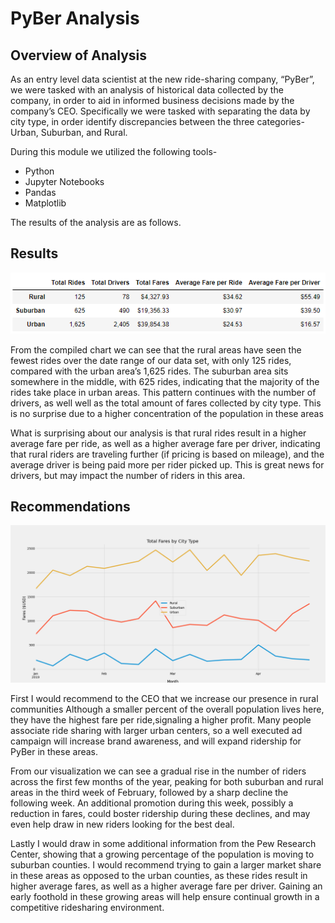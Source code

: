 # PyBer Analysis

## Overview of Analysis

As an entry level data scientist at the new ride-sharing company, “PyBer”, we were tasked with an analysis of historical data collected by the company, in order to aid in informed business decisions made by the company’s CEO. Specifically we were tasked with separating the data by city type, in order identify discrepancies between the three categories- Urban, Suburban, and Rural.

During this module we utilized the following tools-

- Python
- Jupyter Notebooks
- Pandas
- Matplotlib

The results of the analysis are as follows.

## Results

![Insert chart](https://github.com/jackary24/PyBer_Analysis/blob/main/Analysis/analysis_by_city_type.png)

From the compiled chart we can see that the rural areas have seen the fewest rides over the date range of our data set, with only 125 rides, compared with the urban area’s 1,625 rides.  The suburban area sits somewhere in the middle, with 625 rides, indicating that the majority of the rides take place in urban areas. This pattern continues with the number of drivers, as well well as the total amount of fares collected by city type. This is no surprise due to a higher concentration of the population in these areas

What is surprising about our analysis is that rural rides result in a higher average fare per ride, as well as a higher average fare per driver, indicating that rural riders are traveling further (if pricing is based on mileage), and the average driver is being paid more per rider picked up. This is great news for drivers, but may impact the number of riders in this area. 

## Recommendations

![Insert graph](https://github.com/jackary24/PyBer_Analysis/blob/main/Analysis/total_fares_by_city.png)

First I would recommend to the CEO that we increase our presence in rural communities Although a smaller percent of the overall population lives here, they have the highest fare per ride,signaling a higher profit. Many people associate ride sharing with larger urban centers, so a well executed ad campaign will increase brand awareness, and will expand ridership for PyBer in these areas. 

From our visualization we can see a gradual rise in the number of riders across the first few months of the year, peaking for both suburban and rural areas in the third week of February, followed by a sharp decline the following week. An additional promotion during this week, possibly a reduction in fares, could boster ridership during these declines, and may even help draw in new riders looking for the best deal.

Lastly I would draw in some additional information from the Pew Research Center, showing that a growing percentage of the population is moving to suburban counties. I would recommend trying to gain a larger market share in these areas as opposed to the urban counties, as these rides result in higher average fares, as well as a higher average fare per driver. Gaining an early foothold in these growing areas will help ensure continual growth in a competitive ridesharing environment. 

